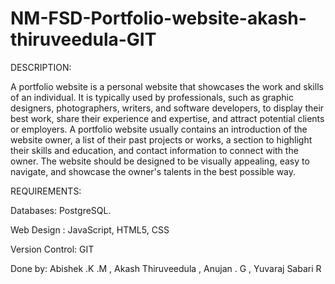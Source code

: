 # NM-FSD-Portfolio-website-akash-thiruveedula-GIT

DESCRIPTION:

A portfolio website is a personal website that showcases the work and skills of an individual. It is typically used by professionals, such as graphic designers, photographers, writers, and software developers, to display their best work, share their experience and expertise, and attract potential clients or employers. A portfolio website usually contains an introduction of the website owner, a list of their past projects or works, a section to highlight their skills and education, and contact information to connect with the owner. The website should be designed to be visually appealing, easy to navigate, and showcase the owner's talents in the best possible way.

REQUIREMENTS:

Databases: PostgreSQL.

Web Design : JavaScript, HTML5, CSS

Version Control: GIT

Done by: Abishek .K .M , Akash Thiruveedula , Anujan . G , Yuvaraj Sabari R
